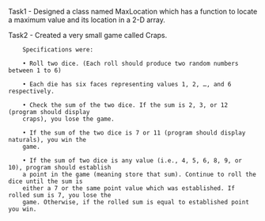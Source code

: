Task1 - Designed a class named MaxLocation which has a function to locate a maximum value and its location in a 2-D array. 

Task2 - Created a very small game called Craps.

        Specifications were:

        • Roll two dice. (Each roll should produce two random numbers between 1 to 6)

        • Each die has six faces representing values 1, 2, …, and 6 respectively.

        • Check the sum of the two dice. If the sum is 2, 3, or 12 (program should display
        craps), you lose the game.

        • If the sum of the two dice is 7 or 11 (program should display naturals), you win the
        game.

        • If the sum of two dice is any value (i.e., 4, 5, 6, 8, 9, or 10), program should establish
        a point in the game (meaning store that sum). Continue to roll the dice until the sum is
        either a 7 or the same point value which was established. If rolled sum is 7, you lose the
        game. Otherwise, if the rolled sum is equal to established point you win.
